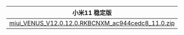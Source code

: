 | 小米11  稳定版    |
| ---- |
| [miui_VENUS_V12.0.12.0.RKBCNXM_ac944cedc8_11.0.zip](https://hugeota.d.miui.com/V12.0.12.0.RKBCNXM/miui_VENUS_V12.0.12.0.RKBCNXM_ac944cedc8_11.0.zip)    |
